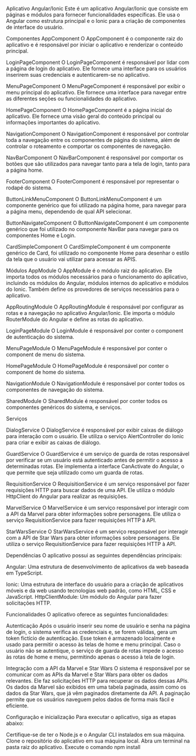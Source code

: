Aplicativo Angular/Ionic
Este é um aplicativo Angular/Ionic que consiste em páginas e módulos para fornecer funcionalidades específicas. Ele usa o Angular como estrutura principal e o Ionic para a criação de componentes de interface do usuário.



Componentes
AppComponent
O AppComponent é o componente raiz do aplicativo e é responsável por iniciar o aplicativo e renderizar o conteúdo principal.



LoginPageComponent
O LoginPageComponent é responsável por lidar com a página de login do aplicativo. Ele fornece uma interface para os usuários inserirem suas credenciais e autenticarem-se no aplicativo.

MenuPageComponent
O MenuPageComponent é responsável por exibir o menu principal do aplicativo. Ele fornece uma interface para navegar entre as diferentes seções ou funcionalidades do aplicativo.

HomePageComponent
O HomePageComponent é a página inicial do aplicativo. Ele fornece uma visão geral do conteúdo principal ou informações importantes do aplicativo.



NavigationComponent
O NavigationComponent é responsável por controlar toda a navegação entre os componentes de página do sistema, além de controlar o roteamento
e comportar os componentes de navegação.

NavBarComponent
O NavBarComponent é responsável por comportar os botões que são utilizados para navegar tanto para a tela de login, tanto para a página home.

FooterComponent
O FooterComponent é responsável por representar o rodapé do sistema.



ButtonLinkMenuComponent
O ButtonLinkMenuComponent é um componente genérico que foi utilizado na página home, para navegar para a página menu, dependendo de qual API selecionar.

ButtonNavigateComponent
O ButtonNavigateComponent é um componente genérico que foi utilizado no componente NavBar para navegar para os componentes Home e Login.



CardSimpleComponent
O CardSimpleComponent é um componente genérico de Card, foi utilizado no componente Home para desenhar o estilo da tela que o usuário vai utilizar para acessar as APIS.



Módulos
AppModule
O AppModule é o módulo raiz do aplicativo. Ele importa todos os módulos necessários para o funcionamento do aplicativo, incluindo os módulos do Angular, módulos internos do aplicativo e módulos do Ionic. Também define os provedores de serviços necessários para o aplicativo.

AppRoutingModule
O AppRoutingModule é responsável por configurar as rotas e a navegação no aplicativo Angular/Ionic. Ele importa o módulo RouterModule do Angular e define as rotas do aplicativo.



LoginPageModule
O LoginModule é responsável por conter o component de autenticação do sistema.

MenuPageModule
O MenuPageModule é responsável por conter o component de menu do sistema.

HomePageModule
O HomePageModule é responsável por conter o component de home do sistema.



NavigationModule
O NavigationModule é responsável por conter todos os componentes de navegação do sistema.



SharedModule
O SharedModule é responsável por conter todos os componentes genéricos do sistema, e serviços.



Serviços

DialogService
O DialogService é responsável por exibir caixas de diálogo para interação com o usuário. Ele utiliza o serviço AlertController do Ionic para criar e exibir as caixas de diálogo.

GuardService
O GuardService é um serviço de guarda de rotas responsável por verificar se um usuário está autenticado antes de permitir o acesso a determinadas rotas. Ele implementa a interface CanActivate do Angular, o que permite que seja utilizado como um guarda de rotas.

RequisitionService
O RequisitionService é um serviço responsável por fazer requisições HTTP para buscar dados de uma API. Ele utiliza o módulo HttpClient do Angular para realizar as requisições.

MarvelService
O MarvelService é um serviço responsável por interagir com a API da Marvel para obter informações sobre personagens. Ele utiliza o serviço RequisitionService para fazer requisições HTTP à API.

StarWarsService
O StarWarsService é um serviço responsável por interagir com a API de Star Wars para obter informações sobre personagens. Ele utiliza o serviço RequisitionService para fazer requisições HTTP à API.



Dependências
O aplicativo possui as seguintes dependências principais:

Angular: Uma estrutura de desenvolvimento de aplicativos da web baseada em TypeScript.

Ionic: Uma estrutura de interface do usuário para a criação de aplicativos móveis e da web usando tecnologias web padrão, como HTML, CSS e JavaScript.
HttpClientModule: Um módulo do Angular para fazer solicitações HTTP.



Funcionalidades
O aplicativo oferece as seguintes funcionalidades:

Autenticação
Após o usuário inserir seu nome de usuário e senha na página de login, o sistema verifica as credenciais e, se forem válidas, gera um token fictício de autenticação. Esse token é armazenado localmente e usado para permitir o acesso às telas de home e menu principal. Caso o usuário não se autentique, o serviço de guarda de rotas impede o acesso às rotas de home e menu, permitindo apenas o acesso à tela de login.

Integração com a API da Marvel e Star Wars
O sistema é responsável por se comunicar com as APIs da Marvel e Star Wars para obter os dados relevantes. Ele faz solicitações HTTP para recuperar os dados dessas APIs. Os dados da Marvel são exibidos em uma tabela paginada, assim como os dados da Star Wars, que já vêm paginados diretamente da API. A paginação permite que os usuários naveguem pelos dados de forma mais fácil e eficiente.



Configuração e inicialização
Para executar o aplicativo, siga as etapas abaixo:

Certifique-se de ter o Node.js e o Angular CLI instalados em sua máquina.
Clone o repositório do aplicativo em sua máquina local.
Abra um terminal na pasta raiz do aplicativo.
Execute o comando npm install
